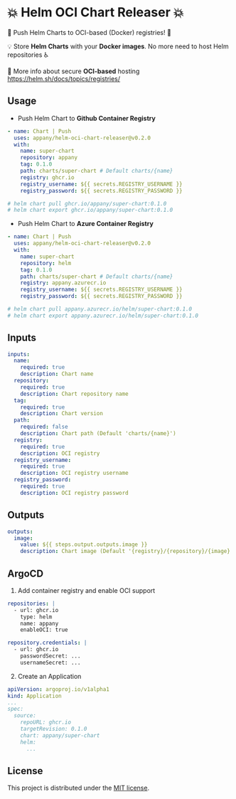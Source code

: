 # 💥 Helm OCI Chart Releaser 💥

🚀 Push Helm Charts to OCI-based (Docker) registries! 🚀

💡 Store **Helm Charts** with your **Docker images**. No more need to host Helm repositories ♿

📝 More info about secure **OCI-based** hosting https://helm.sh/docs/topics/registries/

## Usage

- Push Helm Chart to **Github Container Registry**

```yaml
- name: Chart | Push
  uses: appany/helm-oci-chart-releaser@v0.2.0
  with:
    name: super-chart
    repository: appany
    tag: 0.1.0
    path: charts/super-chart # Default charts/{name}
    registry: ghcr.io
    registry_username: ${{ secrets.REGISTRY_USERNAME }}
    registry_password: ${{ secrets.REGISTRY_PASSWORD }}

# helm chart pull ghcr.io/appany/super-chart:0.1.0
# helm chart export ghcr.io/appany/super-chart:0.1.0
```

- Push Helm Chart to **Azure Container Registry**
```yaml
- name: Chart | Push
  uses: appany/helm-oci-chart-releaser@v0.2.0
  with:
    name: super-chart
    repository: helm
    tag: 0.1.0
    path: charts/super-chart # Default charts/{name}
    registry: appany.azurecr.io
    registry_username: ${{ secrets.REGISTRY_USERNAME }}
    registry_password: ${{ secrets.REGISTRY_PASSWORD }}

# helm chart pull appany.azurecr.io/helm/super-chart:0.1.0
# helm chart export appany.azurecr.io/helm/super-chart:0.1.0
```

## Inputs

```yaml
inputs:
  name:
    required: true
    description: Chart name
  repository:
    required: true
    description: Chart repository name
  tag:
    required: true
    description: Chart version
  path:
    required: false
    description: Chart path (Default 'charts/{name}')
  registry:
    required: true
    description: OCI registry
  registry_username:
    required: true
    description: OCI registry username
  registry_password:
    required: true
    description: OCI registry password
```

## Outputs

```yaml
outputs:
  image:
    value: ${{ steps.output.outputs.image }}
    description: Chart image (Default '{registry}/{repository}/{image}:{tag}')
```

## ArgoCD

1. Add container registry and enable OCI support
```yaml
repositories: |
  - url: ghcr.io
    type: helm
    name: appany
    enableOCI: true

repository.credentials: |
  - url: ghcr.io
    passwordSecret: ...
    usernameSecret: ...
```

2. Create an Application
```yaml
apiVersion: argoproj.io/v1alpha1
kind: Application
...
spec:
  source:
    repoURL: ghcr.io
    targetRevision: 0.1.0
    chart: appany/super-chart
    helm:
      ...
```

## License

This project is distributed under the [MIT license](LICENSE.md).

